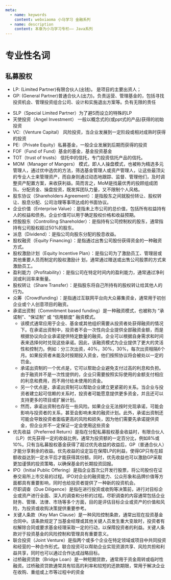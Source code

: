 ```yaml
---
meta:
  - name: keywords
    content: webxiaoma 小马学习 金融系列
  - name: description
    content: 本章为小马学习专栏—— Java系列
---
```


# 专业性名词


## 私募股权

- LP:  (<En>Limited Partner</En>)有限合伙人(出钱)。 是项目的主要出资人；
- GP:  (<En>General Partner</En>)普通合伙人(出力)。负责运营、管理基金的，包括寻找投资机会、管理投资组合公司、设计和实施退出方案等。负有无限的责任

<Images src="/study/lp-gp.jpg"/>

- SLP（<En>Special Limited Partner</En>）为了避S而设立的特殊的LP
- 天使投资（<En>Angel Investment</En>） 一般以概念式的(或ppt式的产品)获得的初始投资
- VC:（<En>Venture Capital</En>） 风险投资，当企业发展到一定阶段或相对成熟时获得的投资
- PE:（<En>Private Equity</En>）私募基金，一般企业发展到后期而获得的投资
- FOF（<En>Fund of Fund</En>）基金的基金，基金投资基金
- TOT（<En>trust of trusts</En>） 信托中的信托，专门投资信托产品的信托。
- MOM（<En>Manager of Mangers</En>） 模式，即人人操盘模式，也被称为精选多元管理人，通过优中选优的方法，筛选基金管理人或资产管理人，让这些最顶尖的专业人士来管理资产，而自身则通过动态地跟踪、监督、管理他们，及时调整资产配置方案，来收获利益。简而言之，MoM是找最优秀的投顾组成团队、分配资金、操盘投资，既发挥团队力量，又不限制个人风格。
- 股东协议（<En>Shareholders Agreement</En>）：是指股东之间就股份转让、股权转让、股息分配、公司治理等事项达成的书面协议。
- 企业价值（<En>Enterprise Value</En>）：是指未上市公司的总价值，包括所有权益持有人的权益和债务。企业价值可以用于确定股权价格和收益预期。
- 控股股东（<En>Controlling Shareholder</En>）：是指持有公司控制权的股东，通常指持有公司股权超过50%的股东。
- 派息（<En>Dividend</En>）：是指公司向股东分配的股息收益。
- 股权融资（<En>Equity Financing</En>）：是指通过出售公司股份获得资金的一种融资方式。
- 股权激励计划（<En>Equity Incentive Plan</En>）：是指公司为了激励员工、管理层或其他重要人员而制定的股权激励计 划，通常通过赠送或出售公司股票的方式来激励员工。
- 盈利能力（<En>Profitability</En>）：是指公司在特定时间内的盈利能力，通常通过净利润或利润率来衡量。
- 股权转让（<En>Share Transfer</En>）：是指股东将自己所持有的股权转让给其他人的行为。
- 众筹（<En>Crowdfunding</En>）：是指通过互联网平台向大众募集资金，通常用于初创企业或个人创意项目的融资。
- 承诺出资制（<En>Commitment based funding</En>）是一种融资模式，也被称为 “承诺制”、“保证制” 或 “信用额度” 融资模式。
    - 该模式通常应用于企业、基金或其他组织需要从投资者处获得融资的情况下。在承诺出资制中，投资者不会一次性向企业提供全部融资金额，而是根据协议向企业承诺提供特定数量的融资。企业可以根据自身需求和时间表来选择何时兑现这些承诺。因此，该融资模式为企业提供了更大的灵活性和控制力。例如：分三次出资，40%，30%，30%，每次出资相隔6个月。如果投资者未能及时按期投入资金，他们按照协议将会被处以一定的罚金。
    - 承诺出资制的一个优点是，它可以帮助企业避免支付过高的利息和负担。由于融资并不是一次性提供的，企业只需要按照实际使用的金额支付相应的利息和费用，而不用付给未使用的资金。
    - 另一个优点是，承诺出资制可以帮助企业建立更紧密的关系。当企业与投资者建立起可信赖的关系时，投资者可能愿意提供更多资金，并且还可以支持更多的项目或扩展计划。
    - 然而，承诺出资制也存在一些风险。如果企业无法按时兑现承诺，可能会影响与投资者的关系，甚至会影响未来的融资计划。此外，承诺出资制还可能会导致投资者面临更高的风险和损失，因为他们需要先承诺提供资金，但企业并不一定保证一定会使用这些资金
- 优先收益（<En>Preferred Return</En>）是指在分配私募股权基金收益时，有限合伙人（LP）优先获得一定的收益比例，通常为投资额的一定百分比，例如8%或10%。只有当私募股权基金获得了超过优先收益的收益后，GP（普通合伙人）才能分享剩余的收益。优先收益的设定旨在保障LP的利益，使得GP只有在超额收益达到一定水平后才能获得其份额。同时，优先收益也可以激励GP采取更加谨慎的投资策略，以确保基金的长期投资回报。
- IPO（<En>Initial Public Offering</En>）是指企业首次公开发行股票，将公司股份在证券交易所上市交易的过程。IPO对企业的融资能力、公众形象和品牌价值等方面都具有重要影响，同时也给投资者提供了一种新的投资机会。
- 尽职调查（<En>Due Diligence</En>）是指在进行投资或收购等决策前，进行对目标企业或资产进行全面、深入的调查和分析的过程。尽职调查的内容通常包括企业财务、管理、法律、市场等多个方面，目的是评估目标企业或资产的价值和风险，为投资或收购决策提供重要参考。
- 关键人条款（<En>Key Man Clause</En>）是一种风险控制条款，通常出现在投资基金合同中。该条款规定了当基金经理或其他关键人员发生重大变故时，投资者有权解除合同或要求基金经理采取一定的行动，以保障投资者的利益。关键人条款对于投资基金的风险控制和管理具有重要意义。
- 联合投资（<En>Joint Venture</En>）是指两个或多个企业在特定领域或项目中共同投资和经营的一种合作形式。联合投资可以帮助企业实现资源共享、风险共担和利益共享，同时也可以通过合作达成战略目标。
- 过桥融资贷款（<En>Bridge Loan</En>）是一种短期贷款，通常用于资金周转或临时性融资。过桥融资贷款通常具有较高的利率和较短的还款期限，常用于解决企业在收购、重组或上市等过程中的资金



